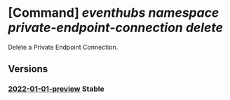 # [Command] _eventhubs namespace private-endpoint-connection delete_

Delete a Private Endpoint Connection.

## Versions

### [2022-01-01-preview](/Resources/mgmt-plane/L3N1YnNjcmlwdGlvbnMve30vcmVzb3VyY2Vncm91cHMve30vcHJvdmlkZXJzL21pY3Jvc29mdC5ldmVudGh1Yi9uYW1lc3BhY2VzL3t9L3ByaXZhdGVlbmRwb2ludGNvbm5lY3Rpb25zL3t9/2022-01-01-preview.xml) **Stable**

<!-- mgmt-plane /subscriptions/{}/resourcegroups/{}/providers/microsoft.eventhub/namespaces/{}/privateendpointconnections/{} 2022-01-01-preview -->
